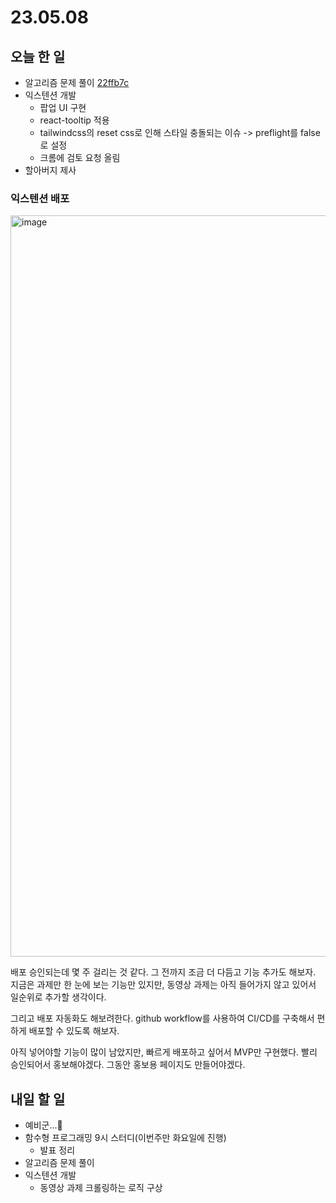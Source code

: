 # 23.05.08

## 오늘 한 일
- 알고리즘 문제 풀이 [22ffb7c](https://github.com/kangju2000/Algorithm/commit/22ffb7cc1b0ee1590fab025bf9b7257b8c2a3fd9)
- 익스텐션 개발
  - 팝업 UI 구현
  - react-tooltip 적용
  - tailwindcss의 reset css로 인해 스타일 충돌되는 이슈 -> preflight를 false로 설정
  - 크롬에 검토 요청 올림
- 할아버지 제사
### 익스텐션 배포
<img width="1186" alt="image" src="https://user-images.githubusercontent.com/23312485/236844816-bf50c7fe-3f7c-473a-ac89-d96ba037cd18.png">

배포 승인되는데 몇 주 걸리는 것 같다. 그 전까지 조금 더 다듬고 기능 추가도 해보자. 지금은 과제만 한 눈에 보는 기능만 있지만, 동영상 과제는 아직 들어가지 않고 있어서 일순위로 추가할 생각이다.

그리고 배포 자동화도 해보려한다. github workflow를 사용하여 CI/CD를 구축해서 편하게 배포할 수 있도록 해보자.

아직 넣어야할 기능이 많이 남았지만, 빠르게 배포하고 싶어서 MVP만 구현했다. 빨리 승인되어서 홍보해야겠다.
그동안 홍보용 페이지도 만들어야겠다.

## 내일 할 일
- 예비군...🥲
- 함수형 프로그래밍 9시 스터디(이번주만 화요일에 진행)
  - 발표 정리
- 알고리즘 문제 풀이
- 익스텐션 개발
  - 동영상 과제 크롤링하는 로직 구상